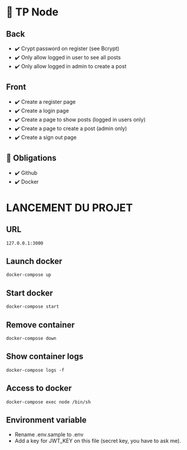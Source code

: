 # :notebook_with_decorative_cover: TP Node

## Back
- :heavy_check_mark: Crypt password on register (see Bcrypt)
- :heavy_check_mark: Only allow logged in user to see all posts
- :heavy_check_mark: Only allow logged in admin to create a post

## Front
- :heavy_check_mark: Create a register page
- :heavy_check_mark: Create a login page
- :heavy_check_mark: Create a page to show posts (logged in users only)
- :heavy_check_mark: Create a page to create a post (admin only)
- :heavy_check_mark: Create a sign out page

## :red_circle: Obligations
- :heavy_check_mark: Github
- :heavy_check_mark: Docker


# LANCEMENT DU PROJET 

## URL
```
127.0.0.1:3000
```

## Launch docker
```
docker-compose up
```

## Start docker
```
docker-compose start
```

## Remove container
```
docker-compose down
```

## Show container logs
```
docker-compose logs -f
```

## Access to docker
```
docker-compose exec node /bin/sh
```

## Environment variable
- Rename .env.sample to .env
- Add a key for JWT_KEY on this file (secret key, you have to ask me).